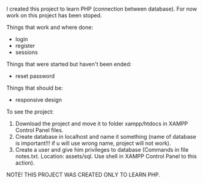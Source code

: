 I created this project to learn PHP (connection between database). For now work on this project has been stoped.

Things that work and where done:

- login
- register
- sessions

Things that were started but haven't been ended:

- reset password

Things that should be:

- responsive design

To see the project:

1. Download the project and move it to folder xampp/htdocs in XAMPP Control Panel files.
2. Create database in localhost and name it something (name of database is important!!! if u will use wrong name, project will not work).
3. Create a user and give him privileges to database (Commands in file notes.txt. Location: assets/sql. Use shell in XAMPP Control Panel to this action).

NOTE!
THIS PROJECT WAS CREATED ONLY TO LEARN PHP.
